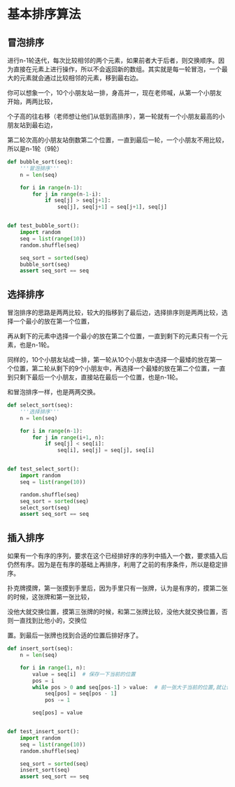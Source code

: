 # 基本排序算法

## 冒泡排序

进行n-1轮迭代，每次比较相邻的两个元素，如果前者大于后者，则交换顺序。因为直接在元素上进行操作，所以不会返回新的数组。其实就是每一轮冒泡，一个最大的元素就会通过比较相邻的元素，移到最右边。

你可以想象一个，10个小朋友站一排，身高并一，现在老师喊，从第一个小朋友开始，两两比较，

个子高的往右移（老师想让他们从低到高排序），第一轮就有一个小朋友最高的小朋友站到最右边，

第二轮次高的小朋友站倒数第二个位置，一直到最后一轮，一个小朋友不用比较，所以是n-1轮（9轮）

```python
def bubble_sort(seq):
    '''冒泡排序'''
    n = len(seq)

    for i in range(n-1):
        for j in range(n-1-i):
            if seq[j] > seq[j+1]:
                seq[j], seq[j+1] = seq[j+1], seq[j]


def test_bubble_sort():
    import random
    seq = list(range(10))
    random.shuffle(seq)

    seq_sort = sorted(seq)
    bubble_sort(seq)
    assert seq_sort == seq
```

## 选择排序

冒泡排序的思路是两两比较，较大的指移到了最后边，选择排序则是两两比较，选择一个最小的放在第一个位置，

再从剩下的元素中选择一个最小的放在第二个位置，一直到剩下的元素只有一个元素，也是n-1轮。

同样的，10个小朋友站成一排，第一轮从10个小朋友中选择一个最矮的放在第一个位置，第二轮从剩下的9个小朋友中，再选择一个最矮的放在第二个位置，一直到只剩下最后一个小朋友，直接站在最后一个位置，也是n-1轮。

和冒泡排序一样，也是两两交换。

```python
def select_sort(seq):
    '''选择排序'''
    n = len(seq)

    for i in range(n-1):
        for j in range(i+1, n):
            if seq[j] < seq[i]:
                seq[i], seq[j] = seq[j], seq[i]


def test_select_sort():
    import random
    seq = list(range(10))

    random.shuffle(seq)
    seq_sort = sorted(seq)
    select_sort(seq)
    assert seq_sort == seq
```

## 插入排序

如果有一个有序的序列，要求在这个已经排好序的序列中插入一个数，要求插入后仍然有序。因为是在有序的基础上再排序，利用了之前的有序条件，所以是稳定排序。

扑克牌摸牌，第一张摸到手里后，因为手里只有一张牌，认为是有序的，摸第二张的时候，这张牌和第一张比较，

没他大就交换位置，摸第三张牌的时候，和第二张牌比较，没他大就交换位置，否则一直找到比他小的，交换位

置。到最后一张牌也找到合适的位置后排好序了。

```python
def insert_sort(seq):
    n = len(seq)

    for i in range(1, n):
        value = seq[i]  # 保存一下当前的位置
        pos = i
        while pos > 0 and seq[pos-1] > value:  # 前一张大于当前的位置,就让他一直前移
            seq[pos] = seq[pos - 1]
            pos -= 1

        seq[pos] = value


def test_insert_sort():
    import random
    seq = list(range(10))
    random.shuffle(seq)

    seq_sort = sorted(seq)
    insert_sort(seq)
    assert seq_sort == seq
```




